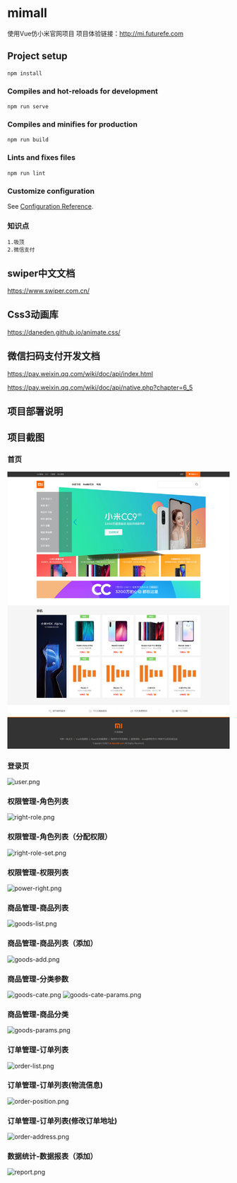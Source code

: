 # mimall
使用Vue仿小米官网项目
项目体验链接：http://mi.futurefe.com
## Project setup
```
npm install
```

### Compiles and hot-reloads for development
```
npm run serve
```

### Compiles and minifies for production
```
npm run build
```

### Lints and fixes files
```
npm run lint
```

### Customize configuration
See [Configuration Reference](https://cli.vuejs.org/config/).
### 知识点
```
1.吸顶
2.微信支付
```
## swiper中文文档
https://www.swiper.com.cn/

## Css3动画库
https://daneden.github.io/animate.css/

## 微信扫码支付开发文档
https://pay.weixin.qq.com/wiki/doc/api/index.html

https://pay.weixin.qq.com/wiki/doc/api/native.php?chapter=6_5

## 项目部署说明

## 项目截图
### 首页
![index.png](./resource/screenshots/index.png)
### 登录页
![user.png](./screenshots/user.png)
### 权限管理-角色列表
![right-role.png](./screenshots/right-role.png)
### 权限管理-角色列表（分配权限）
![right-role-set.png](./screenshots/right-role-set.png)
### 权限管理-权限列表
![power-right.png](./screenshots/power-right.png)
### 商品管理-商品列表
![goods-list.png](./screenshots/goods-list.png)
### 商品管理-商品列表（添加）
![goods-add.png](./screenshots/goods-add.png)
### 商品管理-分类参数
![goods-cate.png](./screenshots/goods-cate.png)
![goods-cate-params.png](./screenshots/goods-cate-params.png)
### 商品管理-商品分类
![goods-params.png](./screenshots/goods-params.png)
### 订单管理-订单列表
![order-list.png](./screenshots/order-list.png)
### 订单管理-订单列表(物流信息)
![order-position.png](./screenshots/order-position.png)
### 订单管理-订单列表(修改订单地址)
![order-address.png](./screenshots/order-address.png)
### 数据统计-数据报表（添加）
![report.png](./screenshots/report.png)


